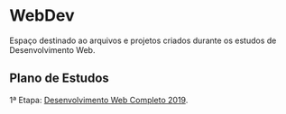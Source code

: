 # WebDev

Espaço destinado ao arquivos e projetos criados durante os estudos de Desenvolvimento Web.

## Plano de Estudos

1ª Etapa: [Desenvolvimento Web Completo 2019](https://www.udemy.com/share/1006WiBUsYcVlXRH4=/?xref=E0cTcl5VQH0DSUQvCz0GJVUWTx4dChQ%2BVFE=).

